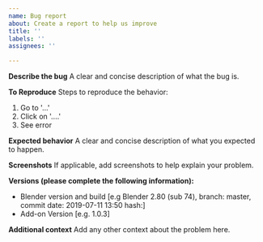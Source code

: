 ```yaml
---
name: Bug report
about: Create a report to help us improve
title: ''
labels: ''
assignees: ''

---
```


**Describe the bug**
A clear and concise description of what the bug is.

**To Reproduce**
Steps to reproduce the behavior:
1. Go to '...'
2. Click on '....'
3. See error

**Expected behavior**
A clear and concise description of what you expected to happen.

**Screenshots**
If applicable, add screenshots to help explain your problem.

**Versions (please complete the following information):**
 - Blender version and build [e.g Blender 2.80 (sub 74), branch: master, commit date: 2019-07-11 13:50 hash:]
 - Add-on Version [e.g. 1.0.3]

**Additional context**
Add any other context about the problem here.
